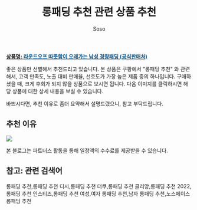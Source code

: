 ﻿---
layout: post
title:  "롱패딩 추천 관련 상품 추천"
author: Soso
categories: [ 패션의류 ]
tags: [롱패딩 추천,롱패딩 추천 디시,롱패딩 추천 더쿠,롱패딩 추천 클리앙,롱패딩 추천 2022,롱패딩 추천 인스티즈,롱패딩 추천 여성,여자 롱패딩 추천,남자 롱패딩 추천,노스페이스 롱패딩 추천]
image: https://ads-partners.coupang.com/image1/HfeVlvh-J_KezCuoHUr6jYvohAO9Np6KDUvsxApg_nsX11siByjV87xhPO7e4zekUcdZNkHDB_PjaS9a-ApQlY9DA9bcKH6CWral46NN-5ETRpuZFSWXlpPSVs_wRLJa1infv80nu0XakNr8DyARKmpZxxDr3YFGa91nDThvctua9wTq6y2fTX-w6RrPuEoRt6UfUmcITHItMVOTPJXmv-k7x6Emal4AQ5GTLSBYr25SCPNvCVJxEh6CenIHabVsX97o_TcnsknFwwvKeYICFiRVnY8DgY9Nhb25v63hT-Ox8z1cwRc= 
description: "쿠팡에서 롱패딩 추천 관련 상품으로 가장 고객 선호도가 높은 제품 중 하나입니다."
---

<a href="https://link.coupang.com/re/AFFSDP?lptag=AF5673682&pageKey=7708822770&itemId=20658730348&vendorItemId=87731560381&traceid=V0-153-4dc430e6c77007c0&clickBeacon=B1Q%2BJqdbSoN660qgofpZSUmSrxeifrZYC85nY%2F2si3XL%2Fo0Y%2B5q0TzryXgIFrDvAvm%2FpDe3m0qYcU%2FfvDY%2BGPi%2FF0j0IBXIoOdofuI5lo7y3loPDQ1ak3bd9v3LNzda%2BdmAIlJz3Zmkrsryj0beg5QRxH7EYm7ltsYhKHHIeiJECE6%2BzBdkr7Y3iB%2BLaFnwqgM2MQ9vTAQTBGH7yMdL47iPhCskelHOKgibi72xkKvMeHZLCIhYd%2FL7woTLknUhfgk5wHMaFclptYYELInPaErCj35r%2B%2Bxn2WNAk%2Bmkj%2BmP3GcvqrVL7H%2FYyiOL%2BuqjjwHBdNUfGtWt30s4%2Fea0sZzhPfzlBYUcPW9IyEJTcvqEYqlI28NJW7WHv7YEE%2FFQqZip1QxCrYEwLTFW2I72ZfkI3umUWA7puZRvXnNO0reFL9%2FCr%2FX%2FLIpupzzHR5LwIp4jp7%2BH%2FOHBkGZ84hrPgDHTAU5aNub7c9yxE26GCF%2FaPVJo4mCfQdorJaPNWR0%2BArWXq4muf%2BDtTrqXqflv0%2BAY1Z%2BhDM6rmVBI4OOMLsFoGxcwr5YtOsMzKsfU2SVovY90IpndF%2F39IKogAba1%2B8DAomAc%2FO3ECVYvYnUb86b029BK%2FQO0ZvNSrSufaq7tnEZ8uOPqkG%2FimHBQChT3Y9MsMED8oJHT2yFkaVuOWcH2p0mGpXEAEs%2BwnTTfmDHrJmtuj37NmjrDObDXeJOlMogJyy50CZGNHyXZKigM9cXcbGnL9%2FTvjP%2FC7Pp6EyFCJRklK%2FLjcgYh%2BC6f86BcFz42EsTzrPX6SYQSogSh2UbDsGsc0Zmuinwfrg7jhcNlsDFo2muobKW0557tlXLswj%2BaxBjpBcyRLDWJbc3bgno%2BzH%2BRRttXcbsRXzS1urgdk&requestid=20231116174308335272393240&token=31850C%7CMIXED"><b>상품명: <font color='#01579B'>라운드오프 따뜻함이 오래가는 남성 경량패딩 (공식판매처)</font></b></a>

좋은 상품만 선별해서 추천드리고 있습니다.
본 상품은 쿠팡에서 "롱패딩 추천" 와 관련해서, 고객 만족도, 노출 대비 판매율, 선호도가 가장 높은 제품 중의 하나입니다.
구매하셨을 때, 크게 후회가 되지 않을 상품으로 보시면 됩니다. 
다음 이미지를 클릭하시면 해당 상품에 대한 상세 내용을 보실 수 있습니다.

바쁘시다면, 추천 이유로 좀더 요약해서 설명드렸으니, 참고 부탁드립니다.

## 추천 이유 

<a href="https://link.coupang.com/re/AFFSDP?lptag=AF5673682&pageKey=7708822770&itemId=20658730348&vendorItemId=87731560381&traceid=V0-153-4dc430e6c77007c0&clickBeacon=B1Q%2BJqdbSoN660qgofpZSUmSrxeifrZYC85nY%2F2si3XL%2Fo0Y%2B5q0TzryXgIFrDvAvm%2FpDe3m0qYcU%2FfvDY%2BGPi%2FF0j0IBXIoOdofuI5lo7y3loPDQ1ak3bd9v3LNzda%2BdmAIlJz3Zmkrsryj0beg5QRxH7EYm7ltsYhKHHIeiJECE6%2BzBdkr7Y3iB%2BLaFnwqgM2MQ9vTAQTBGH7yMdL47iPhCskelHOKgibi72xkKvMeHZLCIhYd%2FL7woTLknUhfgk5wHMaFclptYYELInPaErCj35r%2B%2Bxn2WNAk%2Bmkj%2BmP3GcvqrVL7H%2FYyiOL%2BuqjjwHBdNUfGtWt30s4%2Fea0sZzhPfzlBYUcPW9IyEJTcvqEYqlI28NJW7WHv7YEE%2FFQqZip1QxCrYEwLTFW2I72ZfkI3umUWA7puZRvXnNO0reFL9%2FCr%2FX%2FLIpupzzHR5LwIp4jp7%2BH%2FOHBkGZ84hrPgDHTAU5aNub7c9yxE26GCF%2FaPVJo4mCfQdorJaPNWR0%2BArWXq4muf%2BDtTrqXqflv0%2BAY1Z%2BhDM6rmVBI4OOMLsFoGxcwr5YtOsMzKsfU2SVovY90IpndF%2F39IKogAba1%2B8DAomAc%2FO3ECVYvYnUb86b029BK%2FQO0ZvNSrSufaq7tnEZ8uOPqkG%2FimHBQChT3Y9MsMED8oJHT2yFkaVuOWcH2p0mGpXEAEs%2BwnTTfmDHrJmtuj37NmjrDObDXeJOlMogJyy50CZGNHyXZKigM9cXcbGnL9%2FTvjP%2FC7Pp6EyFCJRklK%2FLjcgYh%2BC6f86BcFz42EsTzrPX6SYQSogSh2UbDsGsc0Zmuinwfrg7jhcNlsDFo2muobKW0557tlXLswj%2BaxBjpBcyRLDWJbc3bgno%2BzH%2BRRttXcbsRXzS1urgdk&requestid=20231116174308335272393240&token=31850C%7CMIXED"><img src="https://thumbnail9.coupangcdn.com/thumbnails/remote/q89/image/vendor_inventory/5b0a/e5b3e366f6172c26b9f0fb213de6af3affc8ad61007870aeccbb7d1b8c75.png"></a> 

본 블로그는 파트너스 활동을 통해 일정액의 수수료를 제공받을 수 있습니다.

## 참고: 관련 검색어    
롱패딩 추천,롱패딩 추천 디시,롱패딩 추천 더쿠,롱패딩 추천 클리앙,롱패딩 추천 2022,롱패딩 추천 인스티즈,롱패딩 추천 여성,여자 롱패딩 추천,남자 롱패딩 추천,노스페이스 롱패딩 추천